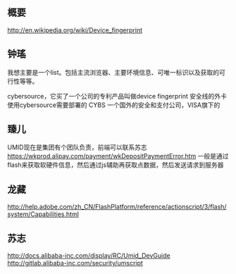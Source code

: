 

## 概要

http://en.wikipedia.org/wiki/Device_fingerprint


## 钟瑤

我想主要是一个list。包括主流浏览器、主要环境信息、可唯一标识以及获取的可行性等等。

cybersource，它买了一个公司的专利产品叫做device fingerprint
安全线的外卡使用cybersource需要部署的
CYBS 一个国外的安全和支付公司，VISA旗下的


## 臻儿

UMID现在是集团有个团队负责，前端可以联系苏志
https://wkprod.alipay.com/payment/wkDepositPaymentError.htm
一般是通过flash来获取软硬件信息，然后通过js辅助再获取点数据，然后发送请求到服务器


## 龙藏

http://help.adobe.com/zh_CN/FlashPlatform/reference/actionscript/3/flash/system/Capabilities.html


## 苏志

http://docs.alibaba-inc.com/display/RC/Umid_DevGuide
http://gitlab.alibaba-inc.com/security/umscript


